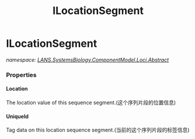 ﻿---
title: ILocationSegment
---

# ILocationSegment
_namespace: [LANS.SystemsBiology.ComponentModel.Loci.Abstract](N-LANS.SystemsBiology.ComponentModel.Loci.Abstract.html)_






### Properties

#### Location
The location value of this sequence segment.(这个序列片段的位置信息)
#### UniqueId
Tag data on this location sequence segment.(当前的这个序列片段的标签信息)
